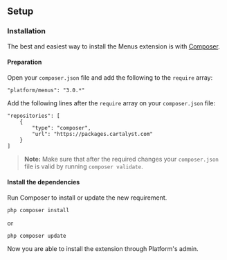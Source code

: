 ## Setup

### Installation

The best and easiest way to install the Menus extension is with [Composer](http://getcomposer.org).

#### Preparation

Open your `composer.json` file and add the following to the `require` array:

	"platform/menus": "3.0.*"

Add the following lines after the `require` array on your `composer.json` file:

	"repositories": [
		{
			"type": "composer",
			"url": "https://packages.cartalyst.com"
		}
	]

> **Note:** Make sure that after the required changes your `composer.json` file is valid by running `composer validate`.

#### Install the dependencies

Run Composer to install or update the new requirement.

	php composer install

or

	php composer update

Now you are able to install the extension through Platform's admin.

